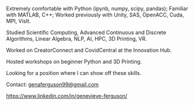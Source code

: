 Extremely comfortable with Python (ipynb, numpy, scipy, pandas); Familiar with MATLAB, C++; Worked previously with Unity, SAS, OpenACC, Cuda, MPI, VisIt.

Studied Scientific Computing, Advanced Continuous and Discrete Algorithms, Linear Algebra, NLP, AI, HPC, 3D Printing, VR.

Worked on CreatorConnect and CovidCentral at the Innovation Hub.

Hosted workshops on beginner Python and 3D Printing.

Looking for a position where I can show off these skills.

Contact: genaferguson99@gmail.com

https://www.linkedin.com/in/genevieve-ferguson/
